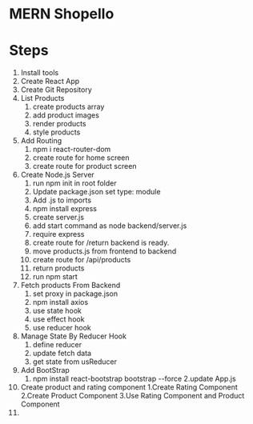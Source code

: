 # MERN Shopello

# Steps

1. Install tools
2. Create React App
3. Create Git Repository
4. List Products
   1. create products array
   2. add product images
   3. render products
   4. style products
5. Add Routing
   1. npm i react-router-dom
   2. create route for home screen
   3. create route for product screen
6. Create Node.js Server
   1. run npm init in root folder
   2. Update package.json set type: module
   3. Add .js to imports
   4. npm install express
   5. create server.js
   6. add start command as node backend/server.js
   7. require express
   8. create route for /return backend is ready.
   9. move products.js from frontend to backend
   10. create route for /api/products
   11. return products
   12. run npm start
7. Fetch products From Backend
   1. set proxy in package.json
   2. npm install axios
   3. use state hook
   4. use effect hook
   5. use reducer hook
8. Manage State By Reducer Hook
   1. define reducer
   2. update fetch data
   3. get state from usReducer
9. Add BootStrap
   1. npm install react-bootstrap bootstrap --force
      2.update App.js
10. Create product and rating component
    1.Create Rating Component
    2.Create Product Component
    3.Use Rating Component and Product Component
11.
